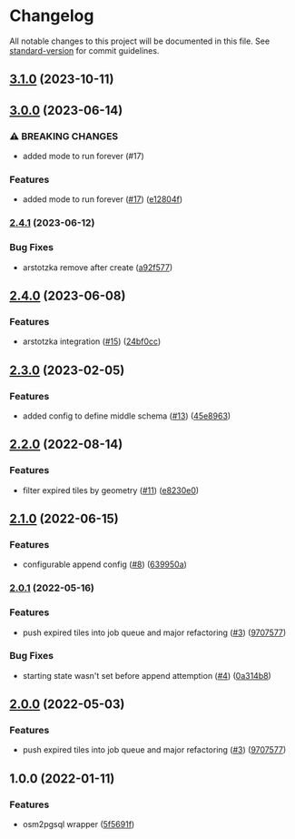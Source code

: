 # Changelog

All notable changes to this project will be documented in this file. See [standard-version](https://github.com/conventional-changelog/standard-version) for commit guidelines.

## [3.1.0](https://github.com/MapColonies/osm2pgsql-wrapper/compare/v3.0.0...v3.1.0) (2023-10-11)

## [3.0.0](https://github.com/MapColonies/osm2pgsql-wrapper/compare/v2.4.1...v3.0.0) (2023-06-14)


### ⚠ BREAKING CHANGES

* added mode to run forever (#17)

### Features

* added mode to run forever ([#17](https://github.com/MapColonies/osm2pgsql-wrapper/issues/17)) ([e12804f](https://github.com/MapColonies/osm2pgsql-wrapper/commit/e12804fc5524f77f2b55d071760f703dbe834895))

### [2.4.1](https://github.com/MapColonies/osm2pgsql-wrapper/compare/v2.4.0...v2.4.1) (2023-06-12)


### Bug Fixes

* arstotzka remove after create ([a92f577](https://github.com/MapColonies/osm2pgsql-wrapper/commit/a92f577a173f6727aca5c4938d7e677ad79513e9))

## [2.4.0](https://github.com/MapColonies/osm2pgsql-wrapper/compare/v2.3.0...v2.4.0) (2023-06-08)


### Features

* arstotzka integration ([#15](https://github.com/MapColonies/osm2pgsql-wrapper/issues/15)) ([24bf0cc](https://github.com/MapColonies/osm2pgsql-wrapper/commit/24bf0cc28f2ff4c4dbe0d6c64e3519741e6942a9))

## [2.3.0](https://github.com/MapColonies/osm2pgsql-wrapper/compare/v2.2.0...v2.3.0) (2023-02-05)


### Features

* added config to define middle schema ([#13](https://github.com/MapColonies/osm2pgsql-wrapper/issues/13)) ([45e8963](https://github.com/MapColonies/osm2pgsql-wrapper/commit/45e896361c30657a958a35ad433740e3208e3bab))

## [2.2.0](https://github.com/MapColonies/osm2pgsql-wrapper/compare/v2.1.0...v2.2.0) (2022-08-14)


### Features

* filter expired tiles by geometry ([#11](https://github.com/MapColonies/osm2pgsql-wrapper/issues/11)) ([e8230e0](https://github.com/MapColonies/osm2pgsql-wrapper/commit/e8230e08341f7f20c779aa5ea990acbbab4d9d06))

## [2.1.0](https://github.com/MapColonies/osm2pgsql-wrapper/compare/v2.0.1...v2.1.0) (2022-06-15)


### Features

* configurable append config ([#8](https://github.com/MapColonies/osm2pgsql-wrapper/issues/8)) ([639950a](https://github.com/MapColonies/osm2pgsql-wrapper/commit/639950a9b8a6856b1e0af6b1414d283193b0f9b3))

### [2.0.1](https://github.com/MapColonies/osm2pgsql-wrapper/compare/v1.0.0...v2.0.1) (2022-05-16)


### Features

* push expired tiles into job queue and major refactoring ([#3](https://github.com/MapColonies/osm2pgsql-wrapper/issues/3)) ([9707577](https://github.com/MapColonies/osm2pgsql-wrapper/commit/970757750cd8fbeeb1bf262494bc78273480d005))


### Bug Fixes

* starting state wasn't set before append attemption ([#4](https://github.com/MapColonies/osm2pgsql-wrapper/issues/4)) ([0a314b8](https://github.com/MapColonies/osm2pgsql-wrapper/commit/0a314b8ae646bdcedc673d4a856d0f3babfde610))

## [2.0.0](https://github.com/MapColonies/osm2pgsql-wrapper/compare/v1.0.0...v2.0.0) (2022-05-03)


### Features

* push expired tiles into job queue and major refactoring ([#3](https://github.com/MapColonies/osm2pgsql-wrapper/issues/3)) ([9707577](https://github.com/MapColonies/osm2pgsql-wrapper/commit/970757750cd8fbeeb1bf262494bc78273480d005))

## 1.0.0 (2022-01-11)


### Features

* osm2pgsql wrapper ([5f5691f](https://github.com/MapColonies/osm2pgsql-wrapper/commit/5f5691fd42b94d57b5e01bb616489b01ce2ca3c8))
